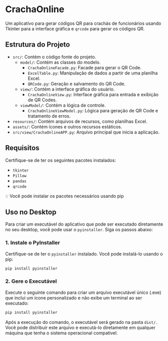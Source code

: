 # CrachaOnline

Um aplicativo para gerar códigos QR para crachás de funcionários usando Tkinter para a interface gráfica e `qrcode` para gerar os códigos QR.

## Estrutura do Projeto

- `src/`: Contém o código fonte do projeto.
  - `model/`: Contém as classes do modelo.
    - `CrachaOnlineFacade.py`: Facade para gerar o QR Code.
    - `ExcelTable.py`: Manipulação de dados a partir de uma planilha Excel.
    - `QRCode.py`: Geração e salvamento do QR Code.
  - `view/`: Contém a interface gráfica do usuário.
    - `CrachaOnlineView.py`: Interface gráfica para entrada e exibição de QR Codes.
  - `viewModel/`: Contém a lógica de controle.
    - `CrachaOnlineViewModel.py`: Lógica para geração de QR Code e tratamento de erros.
- `resources/`: Contém arquivos de recursos, como planilhas Excel.
- `assets/`: Contém ícones e outros recursos estáticos.
- `src/view/CrachaOnlineAPP.py`: Arquivo principal que inicia a aplicação.

## Requisitos

Certifique-se de ter os seguintes pacotes instalados:

- `tkinter`
- `Pillow`
- `pandas`
- `qrcode`

:bulb: Você pode instalar os pacotes necessários usando pip

## Uso no Desktop

Para criar um executável do aplicativo que pode ser executado diretamente no seu desktop, você pode usar o `pyinstaller`. Siga os passos abaixo:

### 1. Instale o PyInstaller

Certifique-se de ter o `pyinstaller` instalado. Você pode instalá-lo usando o pip:

```bash
pip install pyinstaller
```

### 2. Gere o Executável

Execute o seguinte comando para criar um arquivo executável único (.exe) que inclui um ícone personalizado e não exibe um terminal ao ser executado:

```bash
pip install pyinstaller
```

Após a execução do comando, o executável será gerado na pasta `dist/.` Você pode distribuir este arquivo e executá-lo diretamente em qualquer máquina que tenha o sistema operacional compatível.
